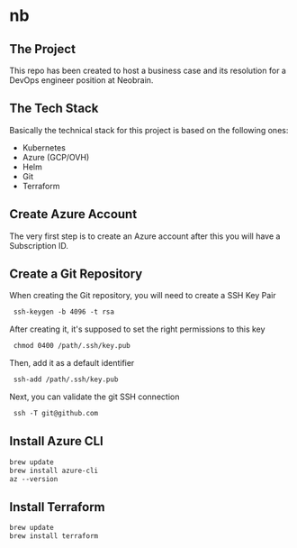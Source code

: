 # nb

## The Project

This repo has been created to host a business case and its resolution for a DevOps engineer position at Neobrain.

## The Tech Stack

Basically the technical stack for this project is based on the following ones:
- Kubernetes
- Azure (GCP/OVH)
- Helm
- Git
- Terraform

## Create Azure Account 

The very first step is to create an Azure account after this you will have a Subscription ID.

## Create a Git Repository

When creating the Git repository, you will need to create a SSH Key Pair

```markdown
 ssh-keygen -b 4096 -t rsa
```

After creating it, it's supposed to set the right permissions to this key
```markdown
 chmod 0400 /path/.ssh/key.pub
```

Then, add it as a default identifier
```markdown
 ssh-add /path/.ssh/key.pub
```

Next, you can validate the git SSH connection
```markdown
 ssh -T git@github.com
```

## Install Azure CLI
```markdown
brew update
brew install azure-cli
az --version
```

## Install Terraform
```markdown
brew update
brew install terraform
```

